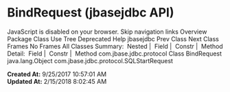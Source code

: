 # BindRequest (jbasejdbc   API)

JavaScript is disabled on your browser. Skip navigation links Overview Package Class Use Tree Deprecated Help jbasejdbc Prev Class Next Class Frames No Frames All Classes Summary:  Nested |  Field |  Constr |  Method Detail:  Field |  Constr |  Method com.jbase.jdbc.protocol Class BindRequest java.lang.Object com.jbase.jdbc.protocol.SQLStartRequest   

**Created At:** 9/25/2017 10:57:01 AM  
**Updated At:** 2/15/2018 8:02:45 AM  

